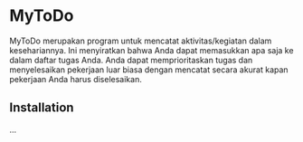 # MyToDo

MyToDo merupakan program untuk mencatat aktivitas/kegiatan dalam kesehariannya. Ini menyiratkan bahwa Anda dapat memasukkan apa saja ke dalam daftar tugas Anda.
Anda dapat memprioritaskan tugas dan menyelesaikan pekerjaan luar biasa dengan mencatat secara akurat kapan pekerjaan Anda harus diselesaikan.

## Installation 

...
